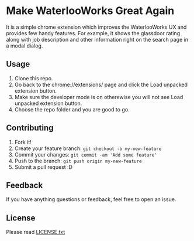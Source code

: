 # Make WaterlooWorks Great Again

It is a simple chrome extension which improves the WaterlooWorks UX and provides few handy features. For example,
it shows the glassdoor rating along with job description and other information right on the search page in a modal dialog.

## Usage

1. Clone this repo.
2. Go back to the chrome://extensions/ page and click the Load unpacked extension button.
3. Make sure the developer mode is on otherewise you will not see Load unpacked extension button.
4. Choose the repo folder and you are good to go.

## Contributing

1. Fork it!
2. Create your feature branch: `git checkout -b my-new-feature`
3. Commit your changes: `git commit -am 'Add some feature'`
4. Push to the branch: `git push origin my-new-feature`
5. Submit a pull request :D

## Feedback

If you have anything questions or feedback, feel free to open an issue.

## License

Please read [LICENSE.txt](/LICENSE.txt)
